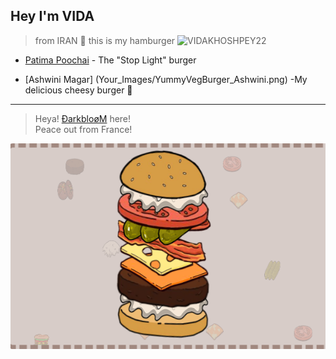 ## Hey I'm VIDA
> from IRAN 💛
> this is my hamburger
![VIDAKHOSHPEY22](https://github.com/YALDAKHOSHPEY/Burger_Builder/blob/b642bc4b61a22b8e2c32491f9bcef8a3449aab3d/Your_Images/Vida-burger.png)

- [Patima Poochai](Your_Images/burger_patimapoochai.png) - The "Stop Light" burger

- [Ashwini Magar] (Your_Images/YummyVegBurger_Ashwini.png) -My delicious cheesy burger 🧀

---

> Heya! [ÐarkbloøM](https://github.com/DarkblooM-IO) here!  
Peace out from France!

![darkbloom_burger](./Your_Images/darkbloom_burger.png)
